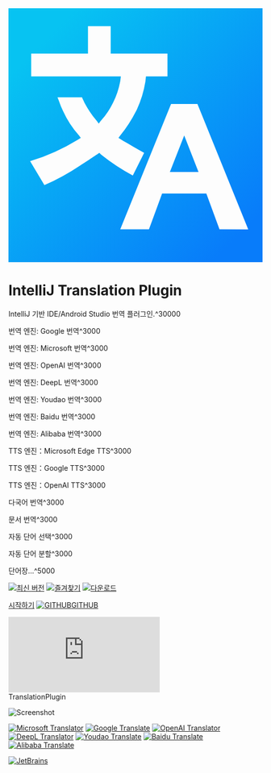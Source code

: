 <div class="logo">
    <div class="bg shader"></div>
    <div class="bg"></div>
    <svg id="logo" xmlns="http://www.w3.org/2000/svg" viewBox="0 0 16 16">
        <defs>
            <linearGradient id="logo-fill" x1="-0.473" y1="16.473" x2="14.871" y2="1.129"
                            gradientTransform="matrix(1, 0, 0, -1, 0, 16)"
                            gradientUnits="userSpaceOnUse">
                <stop offset="0.17" stop-color="#07c3f2"/>
                <stop offset="0.97" stop-color="#087cfa"/>
            </linearGradient>
        </defs>
        <path fill="url(#logo-fill)"
              d="M0,0V16H16V0ZM5.835,9.224l-.113-.113s-.828.564-1.2.79a14.393,14.393,0,0,1-2.259,1.243l-.9-1.506A13.033,13.033,0,0,0,4.367,8.282l.188-.113-.113-.15A6.147,6.147,0,0,1,3.388,6.362c-.113-.226-.188-.489-.3-.753H4.631c.037.113.113.226.15.339a6.379,6.379,0,0,0,.791,1.167l.113.151L5.8,7.115a4.907,4.907,0,0,0,.79-1.167A5.2,5.2,0,0,0,7.04,4.593l.038-.3H1.431V2.861H5.007V1.129H6.438V2.861h3.576V4.292H8.659l-.038.339a6.877,6.877,0,0,1-.527,1.731A8.722,8.722,0,0,1,7.04,8.019l-.113.15.3.189c.414.226.828.489,1.318.753l-.715,1.43A13,13,0,0,1,5.835,9.224Zm7.454,4.705-.828-2.258H9.675l-.828,2.258H7.04l3.2-7.9H11.9l3.2,7.905Zm-2.221-5.91.9,2.3H10.165Z"/>
    </svg>
</div>

<h1>IntelliJ Translation Plugin</h1>

<div class="plugin-description" data-typed-target="description">
<p>IntelliJ 기반 IDE/Android Studio 번역 플러그인.^30000</p>
</div>
<p class="plugin-description"><span data-typed="description"></span></p>

<div data-typed-target="features">
<p>번역 엔진: Google 번역^3000</p>
<p>번역 엔진: Microsoft 번역^3000</p>
<p>번역 엔진: OpenAI 번역^3000</p>
<p>번역 엔진: DeepL 번역^3000</p>
<p>번역 엔진: Youdao 번역^3000</p>
<p>번역 엔진: Baidu 번역^3000</p>
<p>번역 엔진: Alibaba 번역^3000</p>
<p>TTS 엔진：Microsoft Edge TTS^3000</p>
<p>TTS 엔진：Google TTS^3000</p>
<p>TTS 엔진：OpenAI TTS^3000</p>
<p>다국어 번역^3000</p>
<p>문서 번역^3000</p>
<p>자동 단어 선택^3000</p>
<p>자동 단어 분할^3000</p>
<p>단어장...^5000</p>
</div>
<p><span data-typed="features"></span></p>

<div class="badges">

[![최신 버전][badge:last-version]][gh:last-release]
[![즐겨찾기][badge:stars]][jb:translation-plugin]
[![다운로드][badge:downloads]][jb:translation-plugin]

</div>

<div class="buttons unselectable">

[시작하기](/ko/docs)
[![GITHUB](/img/github.svg ':class=icon :size=2emx2em')GITHUB](https://github.com/YiiGuxing/TranslationPlugin ':class=github-button')

</div>
<div class="button--plugin-installation">
  <iframe src="https://plugins.jetbrains.com/embeddable/install/8579" frameborder="none"></iframe>
</div>

<div class="idea-frame" oncontextmenu="return false;" ondragstart="return false;">
<div class="frame-header">TranslationPlugin</div>

![Screenshot](/img/screenshot.gif ':size=550x545')

<div class="frame-footer"></div>
</div>

<div class="translator-logo">

[![Microsoft Translator](/img/microsoft_translator_logo.svg ':size=252x30')](https://www.bing.com/translator 'Microsoft Translator')
[![Google Translate](/img/google_translate_logo.svg ':size=215x30')](https://translate.google.com 'Google Translate')
[![OpenAI Translator](/img/openai_logo.svg ':size=110x30')](https://openai.com 'OpenAI Translator')
[![DeepL Translator](/img/deepl_translate_logo.svg ':size=86x30')](https://www.deepl.com 'DeepL Translator')
[![Youdao Translate](/img/youdao_translate_logo.svg ':size=155x30')](https://ai.youdao.com 'Youdao Translate')
[![Baidu Translate](/img/baidu_translate_logo.svg ':size=98x30')](https://fanyi-api.baidu.com 'Baidu Translate')
[![Alibaba Translate](/img/ali_translate_logo.png ':size=124x30')](https://translate.alibaba.com 'Alibaba Translate')

</div>

<div class="jetbrains-logo">

[![JetBrains](/img/jetbrains.svg)](https://www.jetbrains.com/?from=TranslationPlugin ':size=150x163')

</div>

[badge:last-version]: https://img.shields.io/github/v/release/YiiGuxing/TranslationPlugin?style=flat-square&color=007AC1&sort=semver&label=%EC%B5%9C%EC%8B%A0%20%EB%B2%84%EC%A0%84

[badge:stars]: https://img.shields.io/github/stars/YiiGuxing/TranslationPlugin?logo=github&style=flat-square&color=009688&label=%EC%A6%90%EA%B2%A8%20%EC%B0%BE%EA%B8%B0

[badge:downloads]: https://img.shields.io/jetbrains/plugin/d/8579?style=flat-square&label=%EB%8B%A4%EC%9A%B4%EB%A1%9C%EB%93%9C%20%EC%88%98

[gh:last-release]: https://github.com/YiiGuxing/TranslationPlugin/releases/latest

[jb:translation-plugin]: https://github.com/YiiGuxing/TranslationPlugin